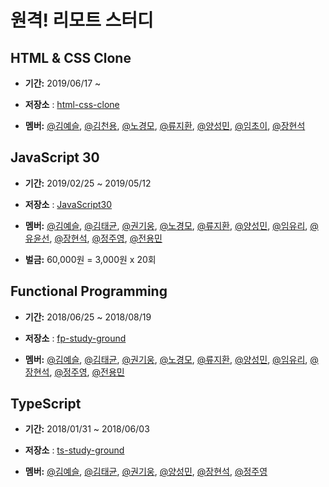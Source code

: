 # 원격! 리모트 스터디

## HTML & CSS Clone
- **기간:** 2019/06/17 ~

- **저장소** : [html-css-clone](https://github.com/remote-develop-study/html-css-clone)

- **멤버:** <a href="https://github.com/KimYeaSeul">@김예슬</a>, <a href="https://github.com/kimchunyong">@김천용</a>, <a href="https://github.com/brightparagon">@노경모</a>, <a href="https://github.com/JeewhanR">@류지환</a>, <a href="https://github.com/ysm0622">@양성민</a>, <a href="https://github.com/choilim">@임초이</a>, <a href="https://github.com/devjang">@장현석</a>

## JavaScript 30
- **기간:** 2019/02/25 ~ 2019/05/12

- **저장소** : [JavaScript30](https://github.com/remote-develop-study/JavaScript30)

- **멤버:** <a href="https://github.com/KimYeaSeul">@김예슬</a>, <a href="https://github.com/tuhbm">@김태균</a>, <a href="https://github.com/DoonDoony">@권기웅</a>, <a href="https://github.com/brightparagon">@노경모</a>, <a href="https://github.com/JeewhanR">@류지환</a>, <a href="https://github.com/ysm0622">@양성민</a>, <a href="https://github.com/yuyuyul">@임유리</a>, <a href="https://github.com/yusop795">@유윤선</a>, <a href="https://github.com/devjang">@장현석</a>, <a href="https://github.com/jungjuyoung">@정주영</a>, <a href="https://github.com/Jeon-YongMin">@전용민</a>

- **벌금:** 60,000원 = 3,000원 x 20회  

## Functional Programming
- **기간:** 2018/06/25 ~ 2018/08/19

- **저장소** : [fp-study-ground](https://github.com/remote-develop-study/fp-study-ground)

- **멤버:**  <a href="https://github.com/KimYeaSeul">@김예슬</a>, <a href="https://github.com/tuhbm">@김태균</a>, <a href="https://github.com/DoonDoony">@권기웅</a>, <a href="https://github.com/brightparagon">@노경모</a>, <a href="https://github.com/JeewhanR">@류지환</a>, <a href="https://github.com/ysm0622">@양성민</a>, <a href="https://github.com/yuyuyul">@임유리</a>, <a href="https://github.com/devjang">@장현석</a>, <a href="https://github.com/jungjuyoung">@정주영</a>, <a href="https://github.com/Jeon-YongMin">@전용민</a>

## TypeScript
- **기간:** 2018/01/31 ~ 2018/06/03

- **저장소** : [ts-study-ground](https://github.com/remote-develop-study/ts-study-ground)

- **멤버:**  <a href="https://github.com/KimYeaSeul">@김예슬</a>, <a href="https://github.com/tuhbm">@김태균</a>, <a href="https://github.com/DoonDoony">@권기웅</a>, <a href="https://github.com/ysm0622">@양성민</a>, <a href="https://github.com/devjang">@장현석</a>, <a href="https://github.com/jungjuyoung">@정주영</a>

